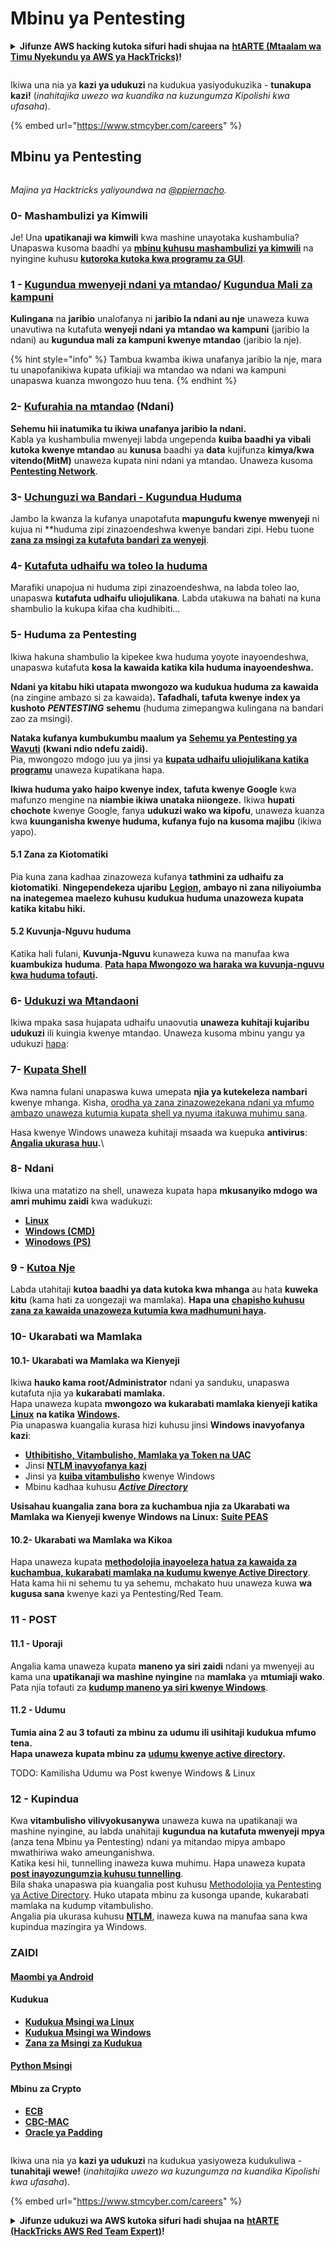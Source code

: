 # Mbinu ya Pentesting

<details>

<summary><strong>Jifunze AWS hacking kutoka sifuri hadi shujaa na</strong> <a href="https://training.hacktricks.xyz/courses/arte"><strong>htARTE (Mtaalam wa Timu Nyekundu ya AWS ya HackTricks)</strong></a><strong>!</strong></summary>

Njia nyingine za kusaidia HackTricks:

* Ikiwa unataka kuona **kampuni yako ikionekana kwenye HackTricks** au **kupakua HackTricks kwa PDF** Angalia [**MIPANGO YA KUJIUNGA**](https://github.com/sponsors/carlospolop)!
* Pata [**swag rasmi wa PEASS & HackTricks**](https://peass.creator-spring.com)
* Gundua [**Familia ya PEASS**](https://opensea.io/collection/the-peass-family), mkusanyiko wetu wa kipekee wa [**NFTs**](https://opensea.io/collection/the-peass-family)
* **Jiunge na** 💬 [**Kikundi cha Discord**](https://discord.gg/hRep4RUj7f) au [**kikundi cha telegram**](https://t.me/peass) au **tufuate** kwenye **Twitter** 🐦 [**@hacktricks\_live**](https://twitter.com/hacktricks\_live)**.**
* **Shiriki mbinu zako za udukuzi kwa kuwasilisha PRs kwa** [**HackTricks**](https://github.com/carlospolop/hacktricks) na [**HackTricks Cloud**](https://github.com/carlospolop/hacktricks-cloud) github repos.

</details>

<figure><img src="../.gitbook/assets/image (1) (1) (1) (1) (1) (1) (1) (1) (1) (1) (1) (1) (1) (1) (1) (1) (1) (1) (1).png" alt=""><figcaption></figcaption></figure>

Ikiwa una nia ya **kazi ya udukuzi** na kudukua yasiyodukuzika - **tunakupa kazi!** (_inahitajika uwezo wa kuandika na kuzungumza Kipolishi kwa ufasaha_).

{% embed url="https://www.stmcyber.com/careers" %}

## Mbinu ya Pentesting

<figure><img src="../.gitbook/assets/HACKTRICKS-logo.svg" alt=""><figcaption></figcaption></figure>

_Majina ya Hacktricks yaliyoundwa na_ [_@ppiernacho_](https://www.instagram.com/ppieranacho/)_._

### 0- Mashambulizi ya Kimwili

Je! Una **upatikanaji wa kimwili** kwa mashine unayotaka kushambulia? Unapaswa kusoma baadhi ya [**mbinu kuhusu mashambulizi ya kimwili**](../physical-attacks/physical-attacks.md) na nyingine kuhusu [**kutoroka kutoka kwa programu za GUI**](../physical-attacks/escaping-from-gui-applications/).

### 1 - [Kugundua mwenyeji ndani ya mtandao](pentesting-network/#discovering-hosts)/ [Kugundua Mali za kampuni](external-recon-methodology/)

**Kulingana** na **jaribio** unalofanya ni **jaribio la ndani au nje** unaweza kuwa unavutiwa na kutafuta **wenyeji ndani ya mtandao wa kampuni** (jaribio la ndani) au **kugundua mali za kampuni kwenye mtandao** (jaribio la nje).

{% hint style="info" %}
Tambua kwamba ikiwa unafanya jaribio la nje, mara tu unapofanikiwa kupata ufikiaji wa mtandao wa ndani wa kampuni unapaswa kuanza mwongozo huu tena.
{% endhint %}

### **2-** [**Kufurahia na mtandao**](pentesting-network/) **(Ndani)**

**Sehemu hii inatumika tu ikiwa unafanya jaribio la ndani.**\
Kabla ya kushambulia mwenyeji labda ungependa **kuiba baadhi ya vibali** **kutoka kwenye mtandao** au **kunusa** baadhi ya **data** kujifunza **kimya/kwa vitendo(MitM)** unaweza kupata nini ndani ya mtandao. Unaweza kusoma [**Pentesting Network**](pentesting-network/#sniffing).

### 3- [Uchunguzi wa Bandari - Kugundua Huduma](pentesting-network/#scanning-hosts)

Jambo la kwanza la kufanya unapotafuta **mapungufu kwenye mwenyeji** ni kujua ni **huduma zipi zinazoendeshwa kwenye bandari zipi. Hebu tuone [**zana za msingi za kutafuta bandari za wenyeji**](pentesting-network/#scanning-hosts).

### **4-** [Kutafuta udhaifu wa toleo la huduma](search-exploits.md)

Marafiki unapojua ni huduma zipi zinazoendeshwa, na labda toleo lao, unapaswa **kutafuta udhaifu uliojulikana**. Labda utakuwa na bahati na kuna shambulio la kukupa kifaa cha kudhibiti...

### **5-** Huduma za Pentesting

Ikiwa hakuna shambulio la kipekee kwa huduma yoyote inayoendeshwa, unapaswa kutafuta **kosa la kawaida katika kila huduma inayoendeshwa.**

**Ndani ya kitabu hiki utapata mwongozo wa kudukua huduma za kawaida** (na zingine ambazo si za kawaida)**. Tafadhali, tafuta kwenye index ya kushoto** _**PENTESTING**_ **sehemu** (huduma zimepangwa kulingana na bandari zao za msingi).

**Nataka kufanya kumbukumbu maalum ya** [**Sehemu ya Pentesting ya Wavuti**](../network-services-pentesting/pentesting-web/) **(kwani ndio ndefu zaidi).**\
Pia, mwongozo mdogo juu ya jinsi ya [**kupata udhaifu uliojulikana katika programu**](search-exploits.md) unaweza kupatikana hapa.

**Ikiwa huduma yako haipo kwenye index, tafuta kwenye Google** kwa mafunzo mengine na **niambie ikiwa unataka niiongeze.** Ikiwa **hupati chochote** kwenye Google, fanya **udukuzi wako wa kipofu**, unaweza kuanza kwa **kuunganisha kwenye huduma, kufanya fujo na kusoma majibu** (ikiwa yapo).

#### 5.1 Zana za Kiotomatiki

Pia kuna zana kadhaa zinazoweza kufanya **tathmini za udhaifu za kiotomatiki**. **Ningependekeza ujaribu** [**Legion**](https://github.com/carlospolop/legion)**, ambayo ni zana niliyoiumba na inategemea maelezo kuhusu kudukua huduma unazoweza kupata katika kitabu hiki.**

#### **5.2 Kuvunja-Nguvu huduma**

Katika hali fulani, **Kuvunja-Nguvu** kunaweza kuwa na manufaa kwa **kuambukiza** **huduma**. [**Pata hapa Mwongozo wa haraka wa kuvunja-nguvu kwa huduma tofauti**](brute-force.md)**.**

### 6- [Udukuzi wa Mtandaoni](phishing-methodology/)

Ikiwa mpaka sasa hujapata udhaifu unaovutia **unaweza kuhitaji kujaribu udukuzi** ili kuingia kwenye mtandao. Unaweza kusoma mbinu yangu ya udukuzi [hapa](phishing-methodology/):

### **7-** [**Kupata Shell**](shells/)

Kwa namna fulani unapaswa kuwa umepata **njia ya kutekeleza nambari** kwenye mhanga. Kisha, [orodha ya zana zinazowezekana ndani ya mfumo ambazo unaweza kutumia kupata shell ya nyuma itakuwa muhimu sana](shells/).

Hasa kwenye Windows unaweza kuhitaji msaada wa kuepuka **antivirus**: [**Angalia ukurasa huu**](../windows-hardening/av-bypass.md)**.**\\

### 8- Ndani

Ikiwa una matatizo na shell, unaweza kupata hapa **mkusanyiko mdogo wa amri muhimu zaidi** kwa wadukuzi:

* [**Linux**](../linux-hardening/useful-linux-commands/)
* [**Windows (CMD)**](../windows-hardening/basic-cmd-for-pentesters.md)
* [**Winodows (PS)**](../windows-hardening/basic-powershell-for-pentesters/)

### **9 -** [**Kutoa Nje**](exfiltration.md)

Labda utahitaji **kutoa baadhi ya data kutoka kwa mhanga** au hata **kuweka kitu** (kama hati za uongezaji wa mamlaka). **Hapa una** [**chapisho kuhusu zana za kawaida unazoweza kutumia kwa madhumuni haya**](exfiltration.md)**.**
### **10- Ukarabati wa Mamlaka**

#### **10.1- Ukarabati wa Mamlaka wa Kienyeji**

Ikiwa **hauko kama root/Administrator** ndani ya sanduku, unapaswa kutafuta njia ya **kukarabati mamlaka.**\
Hapa unaweza kupata **mwongozo wa kukarabati mamlaka kienyeji katika** [**Linux**](../linux-hardening/privilege-escalation/) **na katika** [**Windows**](../windows-hardening/windows-local-privilege-escalation/)**.**\
Pia unapaswa kuangalia kurasa hizi kuhusu jinsi **Windows inavyofanya kazi**:

* [**Uthibitisho, Vitambulisho, Mamlaka ya Token na UAC**](../windows-hardening/authentication-credentials-uac-and-efs.md)
* Jinsi [**NTLM inavyofanya kazi**](../windows-hardening/ntlm/)
* Jinsi ya [**kuiba vitambulisho**](broken-reference/) kwenye Windows
* Mbinu kadhaa kuhusu [_**Active Directory**_](../windows-hardening/active-directory-methodology/)

**Usisahau kuangalia zana bora za kuchambua njia za Ukarabati wa Mamlaka wa Kienyeji kwenye Windows na Linux:** [**Suite PEAS**](https://github.com/carlospolop/privilege-escalation-awesome-scripts-suite)

#### **10.2- Ukarabati wa Mamlaka wa Kikoa**

Hapa unaweza kupata [**methodolojia inayoeleza hatua za kawaida za kuchambua, kukarabati mamlaka na kudumu kwenye Active Directory**](../windows-hardening/active-directory-methodology/). Hata kama hii ni sehemu tu ya sehemu, mchakato huu unaweza kuwa **wa kugusa sana** kwenye kazi ya Pentesting/Red Team.

### 11 - POST

#### **11.1 - Uporaji**

Angalia kama unaweza kupata **maneno ya siri zaidi** ndani ya mwenyeji au kama una **upatikanaji wa mashine nyingine** na **mamlaka** ya **mtumiaji wako**.\
Pata njia tofauti za [**kudump maneno ya siri kwenye Windows**](broken-reference/).

#### 11.2 - Udumu

**Tumia aina 2 au 3 tofauti za mbinu za udumu ili usihitaji kudukua mfumo tena.**\
**Hapa unaweza kupata mbinu za** [**udumu kwenye active directory**](../windows-hardening/active-directory-methodology/#persistence)**.**

TODO: Kamilisha Udumu wa Post kwenye Windows & Linux

### 12 - Kupindua

Kwa **vitambulisho vilivyokusanywa** unaweza kuwa na upatikanaji wa mashine nyingine, au labda unahitaji **kugundua na kutafuta mwenyeji mpya** (anza tena Mbinu ya Pentesting) ndani ya mitandao mipya ambapo mwathiriwa wako ameunganishwa.\
Katika kesi hii, tunnelling inaweza kuwa muhimu. Hapa unaweza kupata [**post inayozungumzia kuhusu tunnelling**](tunneling-and-port-forwarding.md).\
Bila shaka unapaswa pia kuangalia post kuhusu [Methodolojia ya Pentesting ya Active Directory](../windows-hardening/active-directory-methodology/). Huko utapata mbinu za kusonga upande, kukarabati mamlaka na kudump vitambulisho.\
Angalia pia ukurasa kuhusu [**NTLM**](../windows-hardening/ntlm/), inaweza kuwa na manufaa sana kwa kupindua mazingira ya Windows.

### ZAIDI

#### [Maombi ya Android](../mobile-pentesting/android-app-pentesting/)

#### **Kudukua**

* [**Kudukua Msingi wa Linux**](../exploiting/linux-exploiting-basic-esp/)
* [**Kudukua Msingi wa Windows**](../exploiting/windows-exploiting-basic-guide-oscp-lvl.md)
* [**Zana za Msingi za Kudukua**](../exploiting/tools/)

#### [**Python Msingi**](python/)

#### **Mbinu za Crypto**

* [**ECB**](../cryptography/electronic-code-book-ecb.md)
* [**CBC-MAC**](../cryptography/cipher-block-chaining-cbc-mac-priv.md)
* [**Oracle ya Padding**](../cryptography/padding-oracle-priv.md)

<figure><img src="../.gitbook/assets/image (1) (1) (1) (1) (1) (1) (1) (1) (1) (1) (1) (1) (1) (1) (1) (1) (1) (1) (1).png" alt=""><figcaption></figcaption></figure>

Ikiwa una nia ya **kazi ya udukuzi** na kudukua yasiyoweza kudukuliwa - **tunahitaji wewe!** (_inahitajika uwezo wa kuzungumza na kuandika Kipolishi kwa ufasaha_).

{% embed url="https://www.stmcyber.com/careers" %}

<details>

<summary><strong>Jifunze udukuzi wa AWS kutoka sifuri hadi shujaa na</strong> <a href="https://training.hacktricks.xyz/courses/arte"><strong>htARTE (HackTricks AWS Red Team Expert)</strong></a><strong>!</strong></summary>

Njia nyingine za kusaidia HackTricks:

* Ikiwa unataka kuona **kampuni yako ikitangazwa kwenye HackTricks** au **kupakua HackTricks kwa PDF** Angalia [**MIPANGO YA KUJIUNGA**](https://github.com/sponsors/carlospolop)!
* Pata [**bidhaa rasmi za PEASS & HackTricks**](https://peass.creator-spring.com)
* Gundua [**Familia ya PEASS**](https://opensea.io/collection/the-peass-family), mkusanyiko wetu wa [**NFTs**](https://opensea.io/collection/the-peass-family) ya kipekee
* **Jiunge na** 💬 [**Kikundi cha Discord**](https://discord.gg/hRep4RUj7f) au kikundi cha [**telegram**](https://t.me/peass) au **tufuate** kwenye **Twitter** 🐦 [**@hacktricks\_live**](https://twitter.com/hacktricks\_live)**.**
* **Shiriki mbinu zako za udukuzi kwa kuwasilisha PRs kwa** [**HackTricks**](https://github.com/carlospolop/hacktricks) na [**HackTricks Cloud**](https://github.com/carlospolop/hacktricks-cloud) github repos.

</details>

